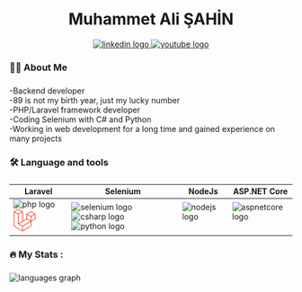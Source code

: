 ###

<h1 align="center">Muhammet Ali ŞAHİN</h1>

<div align="center">
  <a href="https://www.linkedin.com/in/muhammetalisahin" target="_blank">
    <img src="https://img.shields.io/static/v1?message=LinkedIn&logo=linkedin&label=&color=0077B5&logoColor=white&labelColor=&style=for-the-badge" height="25" alt="linkedin logo"  />
  </a>
  <a href="https://www.youtube.com/@bilisimarsivi" target="_blank">
    <img src="https://img.shields.io/static/v1?message=Youtube&logo=youtube&label=&color=FF0000&logoColor=white&labelColor=&style=for-the-badge" height="25" alt="youtube logo"  />
  </a>
</div>

###

<h3 align="left">👩‍💻  About Me</h3>

###

<p align="left">
  -Backend developer<br>
  -89 is not my birth year, just my lucky number<br>
  -PHP/Laravel framework developer<br>
  -Coding Selenium with C# and Python<br>
  -Working in web development for a long time and gained experience on many projects
</p>

###

<h3 align="left">🛠 Language and tools</h3>

###
<table>
    <thead>
        <tr>
            <th>Laravel</th>
            <th>Selenium</th>
            <th>NodeJs</th>
            <th>ASP.NET Core</th>
        </tr>
    </thead>
    <tbody>
        <tr>
            <td>
                <div align="left">
                    <img src="https://cdn.jsdelivr.net/gh/devicons/devicon/icons/php/php-original.svg" height="40" alt="php logo" /><img width="12" />
                    <img src="https://raw.githubusercontent.com/devicons/devicon/v2.16.0/icons/laravel/laravel-original.svg" height="40" alt="laravel logo" /><img width="12" />
                </div>
            </td>
            <td>
                <div align="left">
                    <img src="https://cdn.jsdelivr.net/gh/devicons/devicon/icons/selenium/selenium-original.svg" height="40" alt="selenium logo" /><img width="12" />
                    <img src="https://cdn.jsdelivr.net/gh/devicons/devicon/icons/csharp/csharp-original.svg" height="40" alt="csharp logo" /><img width="12" />
                    <img src="https://cdn.jsdelivr.net/gh/devicons/devicon/icons/python/python-original.svg" height="40" alt="python logo" /><img width="12" />
                </div>
            </td>
            <td>
                <div align="left">
                    <img src="https://cdn.jsdelivr.net/gh/devicons/devicon/icons/nodejs/nodejs-original.svg" height="40" alt="nodejs logo" /><img width="12" />
                </div>
            </td>
            <td>
                <div align="left">
                    <img src="https://cdn.jsdelivr.net/gh/devicons/devicon/icons/dotnetcore/dotnetcore-original.svg" height="40" alt="aspnetcore logo" /><img width="12" />
                </div>
            </td>
        </tr>
    </tbody>
</table>




###

<h3 align="left">🔥   My Stats :</h3>

###

<div align="left">
  <img src="https://github-readme-stats.vercel.app/api/top-langs?username=malisahin89&locale=en&hide_title=false&layout=compact&card_width=320&langs_count=5&theme=dracula&hide_border=false&order=2" height="150" alt="languages graph"  />
</div>

###
